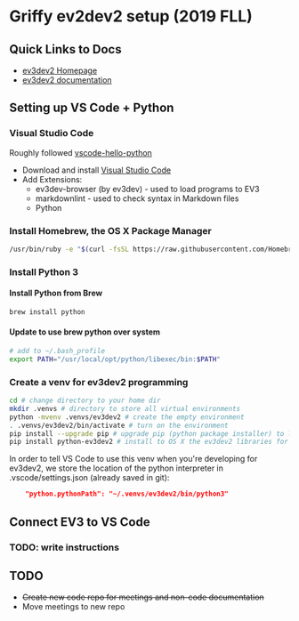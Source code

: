 # Griffy ev2dev2 setup (2019 FLL)

## Quick Links to Docs

* [ev3dev2 Homepage](https://sites.google.com/site/ev3devpython/)
* [ev3dev2 documentation](https://python-ev3dev.readthedocs.io/en/ev3dev-stretch/)

## Setting up VS Code + Python

### Visual Studio Code

Roughly followed [vscode-hello-python](https://github.com/ev3dev/vscode-hello-python)

* Download and install [Visual Studio Code](https://code.visualstudio.com/download)
* Add Extensions:
  * ev3dev-browser (by ev3dev) - used to load programs to EV3
  * markdownlint - used to check syntax in Markdown files
  * Python

### Install Homebrew, the OS X Package Manager

```bash
/usr/bin/ruby -e "$(curl -fsSL https://raw.githubusercontent.com/Homebrew/install/master/install)"
```

### Install Python 3

#### Install Python from Brew
```bash
brew install python
```

#### Update to use brew python over system
```bash
# add to ~/.bash_profile
export PATH="/usr/local/opt/python/libexec/bin:$PATH"
```

### Create a venv for ev3dev2 programming

```bash
cd # change directory to your home dir
mkdir .venvs # directory to store all virtual environments
python -mvenv .venvs/ev3dev2 # create the empty environment
. .venvs/ev3dev2/bin/activate # turn on the environment
pip install --upgrade pip # upgrade pip (python package installer) to latest version
pip install python-ev3dev2 # install to OS X the ev3dev2 libraries for command completion
```

In order to tell VS Code to use this venv when you're developing for ev3dev2, we store the location of the python interpreter in .vscode/settings.json (already saved in git):

```json
    "python.pythonPath": "~/.venvs/ev3dev2/bin/python3"
```

## Connect EV3 to VS Code

### TODO: write instructions

## TODO

* ~~Create new code repo for meetings and non-code documentation~~
* Move meetings to new repo
